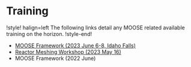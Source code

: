 # Training

!style! halign=left
The following links detail any MOOSE related available training on the horizon.
!style-end!


- [MOOSE Framework (2023 June 6-8, Idaho Falls)](https://inlhrfedramp.gov1.qualtrics.com/jfe/form/SV_1RDZf244xsF1NK6)
- [Reactor Meshing Workshop (2023 May 16)](https://forms.office.com/Pages/ResponsePage.aspx?id=haH8DPcl40mK53BNUybihfvSXpIhvVBAkfHDzM_V-pZUQlczTDczOFhCRU1MWVc0N1ZaNjhSQzM4Uy4u&wdLOR=cFBABC253-9278-411E-AE37-EB57D314024F)
- MOOSE Framework (2022 June)
